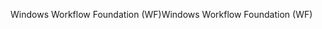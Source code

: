 <span data-ttu-id="48b22-101">Windows Workflow Foundation (WF)</span><span class="sxs-lookup"><span data-stu-id="48b22-101">Windows Workflow Foundation (WF)</span></span>